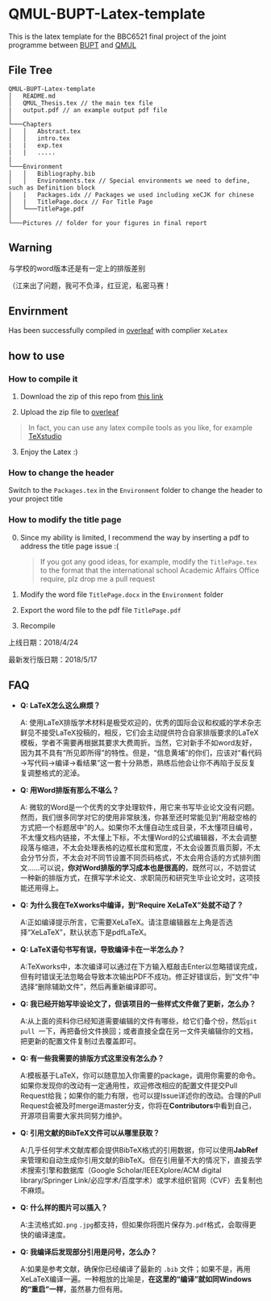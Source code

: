 # QMUL-BUPT-Latex-template
This is the latex template for the BBC6521 final project of the joint programme between [BUPT](https://www.bupt.edu.cn/) and [QMUL](https://www.qmul.ac.uk/)


## File Tree



```
QMUL-BUPT-Latex-template
│   README.md
│   QMUL_Thesis.tex // the main tex file   
|   output.pdf // an example output pdf file
│
└───Chapters
│   │   Abstract.tex
│   │   intro.tex
|   |   exp.tex
|   |   .....
|
└───Environment
│   │   Bibliography.bib 
│   │   Environments.tex // Special environments we need to define, such as Definition block
│   |   Packages.idx // Packages we used including xeCJK for chinese
│   |   TitlePage.docx // For Title Page
│   └───TitlePage.pdf
│
└───Pictures // folder for your figures in final report
```

## Warning

与学校的word版本还是有一定上的排版差别

（江来出了问题，我可不负泽，红豆泥，私密马赛！

## Envirnment

Has been successfully compiled in [overleaf](https://www.overleaf.com/) with complier ```XeLatex```


## how to use
 

 ### How to compile it
1. Download the zip of this repo from [this link](https://github.com/RicardoL1u/QMUL-BUPT-Latex-template/archive/refs/heads/main.zip)

2. Upload the zip file to [overleaf](https://www.overleaf.com/) 

> In fact, you can use any latex compile tools as you like, for example [TeXstudio](https://www.texstudio.org/)

3. Enjoy the Latex :)


 ### How to change the header 
Switch to the ```Packages.tex``` in the ```Environment```  folder to change the header to your project title

### How to modify the title page

0. Since my ability is limited, I recommend the way by inserting a pdf to address the title page issue :(

    > If you got any good ideas, for example, modify the ```TitlePage.tex``` to the format that the international school Academic Affairs Office require, plz drop me a pull request

1. Modify the word file ```TitlePage.docx``` in the ```Environment```  folder 

2. Export the word file to the pdf file ```TitlePage.pdf```

3. Recompile

上线日期：2018/4/24

最新发行版日期：2018/5/17

## FAQ

- **Q: LaTeX怎么这么麻烦？**

    A: 使用LaTeX排版学术材料是极受欢迎的，优秀的国际会议和权威的学术杂志鲜见不接受LaTeX投稿的，相反，它们会主动提供符合自家排版要求的LaTeX模板，学者不需要再根据其要求大费周折。当然，它对新手不如word友好，因为其不具有“所见即所得”的特性。但是，“信息黄埔”的你们，应该对“看代码→写代码→编译→看结果”这一套十分熟悉，熟练后他会让你不再陷于反反复复调整格式的泥淖。

- **Q: 用Word排版有那么不堪么？**

    A: 微软的Word是一个优秀的文字处理软件，用它来书写毕业论文没有问题。然而，我们很多同学对它的使用非常肤浅，你甚至还时常能见到“用敲空格的方式把一个标题居中”的人。如果你不太懂自动生成目录，不太懂项目编号，不太懂文档内链接，不太懂上下标，不太懂Word的公式编辑器，不太会调整段落与缩进，不太会处理表格的边框长度和宽度，不太会设置页眉页脚，不太会分节分页，不太会对不同节设置不同页码格式，不太会用合适的方式排列图文……可以说，**你对Word排版的学习成本也是很高的**，既然可以，不妨尝试一种新的排版方式，在撰写学术论文、求职简历和研究生毕业论文时，这项技能还用得上。

- **Q: 为什么我在TeXworks中编译，到“Require XeLaTeX”处就不动了？**

    A:正如编译提示所言，它需要XeLaTeX。请注意编辑器左上角是否选择“XeLaTeX”，默认状态下是pdfLaTeX。

- **Q: LaTeX语句书写有误，导致编译卡在一半怎么办？**

    A:TeXworks中，本次编译可以通过在下方输入框敲击Enter以忽略错误完成，但有时错误无法忽略会导致本次输出PDF不成功。修正好错误后，到“文件”中选择“删除辅助文件”，然后再重新编译即可。
    
- **Q: 我已经开始写毕设论文了，但该项目的一些样式文件做了更新，怎么办？**

    A:从上面的资料你已经知道需要编辑的文件有哪些，给它们备个份，然后```git pull ```一下，再把备份文件换回；或者直接全盘在另一文件夹编辑你的文档，把更新的配置文件复制过去覆盖即可。
    
- **Q: 有一些我需要的排版方式这里没有怎么办？**
    
    A:模板基于LaTeX，你可以随意加入你需要的package，调用你需要的命令。如果你发现你的改动有一定通用性，欢迎修改相应的配置文件提交Pull Request给我；如果你的能力有限，也可以提Issue详述你的改动。合理的Pull Request会被及时merge进master分支，你将在**Contributors**中看到自己，开源项目需要大家共同努力维护。
 
- **Q: 引用文献的BibTeX文件可以从哪里获取？**

    A:几乎任何学术文献库都会提供BibTeX格式的引用数据，你可以使用**JabRef**来管理和自动生成你引用文献的BibTeX。但在引用量不大的情况下，直接去学术搜索引擎和数据库（Google Scholar/IEEEXplore/ACM digital library/Springer Link/必应学术/百度学术）或学术组织官网（CVF）去复制也不麻烦。

- **Q: 什么样的图片可以插入？**

    A:主流格式如`.png` `.jpg`都支持，但如果你将图片保存为`.pdf`格式，会取得更快的编译速度。
    
- **Q: 我编译后发现部分引用是问号，怎么办？**

    A:如果是参考文献，确保你已经编译了最新的 `.bib` 文件；如果不是，再用XeLaTeX编译一遍。一种粗放的比喻是，**在这里的“编译”就如同Windows的“重启”一样**，虽然暴力但有用。

